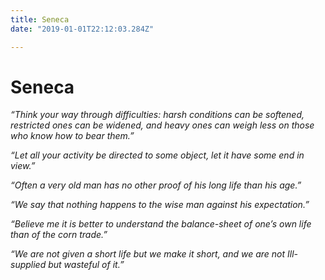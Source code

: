 ```yaml
---
title: Seneca
date: "2019-01-01T22:12:03.284Z"

---
```




# Seneca

_“Think your way through difficulties: harsh conditions can be softened, restricted ones can be widened, and heavy ones can weigh less on those who know how to bear them.”_

_“Let all your activity be directed to some object, let it have some end in view.”_

_“Often a very old man has no other proof of his long life than his age.”_

_“We say that nothing happens to the wise man against his expectation.”_

_“Believe me it is better to understand the balance-sheet of one’s own life than of the corn trade.”_

_“We are not given a short life but we make it short, and we are not Ill-supplied but wasteful of it.”_
